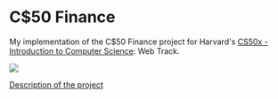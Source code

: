 # C$50 Finance

My implementation of the C$50 Finance project for Harvard's [CS50x - Introduction to Computer Science](https://online-learning.harvard.edu/course/cs50-introduction-computer-science?delta=0): Web Track.

<img src="https://cs50.harvard.edu/x/2020/tracks/web/finance/finance.png"></img>

[Description of the project](https://cs50.harvard.edu/x/2020/tracks/web/finance/)
